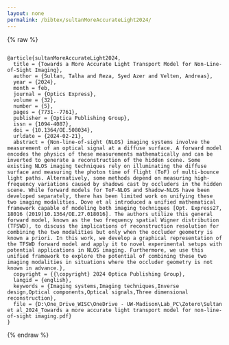 ```yaml
---
layout: none
permalink: /bibtex/sultanMoreAccurateLight2024/
---
```


{% raw %}
<pre><code class="language-bibtex">
@article{sultanMoreAccurateLight2024,
  title = {Towards a More Accurate Light Transport Model for Non-Line-of-Sight Imaging},
  author = {Sultan, Talha and Reza, Syed Azer and Velten, Andreas},
  year = {2024},
  month = feb,
  journal = {Optics Express},
  volume = {32},
  number = {5},
  pages = {7731--7761},
  publisher = {Optica Publishing Group},
  issn = {1094-4087},
  doi = {10.1364/OE.508034},
  urldate = {2024-02-21},
  abstract = {Non-line-of-sight (NLOS) imaging systems involve the measurement of an optical signal at a diffuse surface. A forward model encodes the physics of these measurements mathematically and can be inverted to generate a reconstruction of the hidden scene. Some existing NLOS imaging techniques rely on illuminating the diffuse surface and measuring the photon time of flight (ToF) of multi-bounce light paths. Alternatively, some methods depend on measuring high-frequency variations caused by shadows cast by occluders in the hidden scene. While forward models for ToF-NLOS and Shadow-NLOS have been developed separately, there has been limited work on unifying these two imaging modalities. Dove et al introduced a unified mathematical framework capable of modeling both imaging techniques [Opt. Express27, 18016 (2019)10.1364/OE.27.018016]. The authors utilize this general forward model, known as the two frequency spatial Wigner distribution (TFSWD), to discuss the implications of reconstruction resolution for combining the two modalities but only when the occluder geometry is known a priori. In this work, we develop a graphical representation of the TFSWD forward model and apply it to novel experimental setups with potential applications in NLOS imaging. Furthermore, we use this unified framework to explore the potential of combining these two imaging modalities in situations where the occluder geometry is not known in advance.},
  copyright = {{\copyright} 2024 Optica Publishing Group},
  langid = {english},
  keywords = {Imaging systems,Imaging techniques,Inverse design,Optical components,Optical signals,Three dimensional reconstruction},
  file = {D:\One_Drive_WISC\OneDrive - UW-Madison\Lab_PC\Zotero\Sultan et al_2024_Towards a more accurate light transport model for non-line-of-sight imaging.pdf}
}
</code></pre>
{% endraw %}
